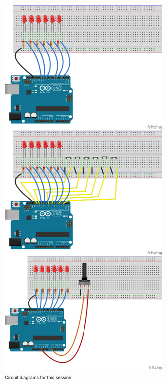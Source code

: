 ![Cylon](Cylon.png)
![Cylon Pot](Cylon_Buttons.png)
![Cylon Buttons](Cylon_Pot.png)

Circuit diagrams for this session.

